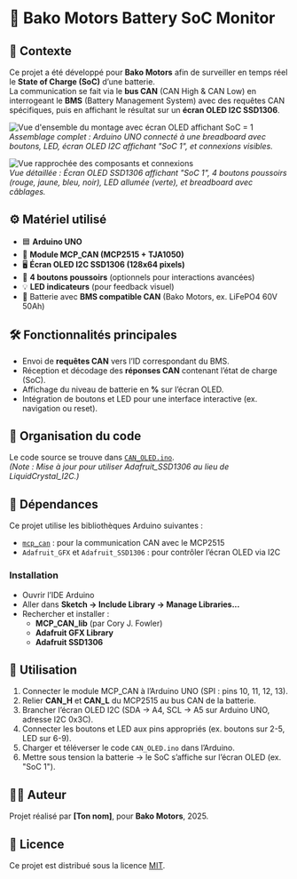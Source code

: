 # 🔋 Bako Motors Battery SoC Monitor

## 📌 Contexte
Ce projet a été développé pour **Bako Motors** afin de surveiller en temps réel le **State of Charge (SoC)** d’une batterie.  
La communication se fait via le **bus CAN** (CAN High & CAN Low) en interrogeant le **BMS** (Battery Management System) avec des requêtes CAN spécifiques, puis en affichant le résultat sur un **écran OLED I2C SSD1306**.

![Vue d'ensemble du montage avec écran OLED affichant SoC = 1](path/to/image1.jpg)  
*Assemblage complet : Arduino UNO connecté à une breadboard avec boutons, LED, écran OLED I2C affichant "SoC 1", et connexions visibles.*

![Vue rapprochée des composants et connexions](path/to/image2.jpg)  
*Vue détaillée : Écran OLED SSD1306 affichant "SoC 1", 4 boutons poussoirs (rouge, jaune, bleu, noir), LED allumée (verte), et breadboard avec câblages.*

## ⚙️ Matériel utilisé
- 🟦 **Arduino UNO**  
- 📡 **Module MCP_CAN (MCP2515 + TJA1050)**  
- 🖥️ **Écran OLED I2C SSD1306 (128x64 pixels)**  
- 🔘 **4 boutons poussoirs** (optionnels pour interactions avancées)  
- 💡 **LED indicateurs** (pour feedback visuel)  
- 🔋 Batterie avec **BMS compatible CAN** (Bako Motors, ex. LiFePO4 60V 50Ah)  

## 🛠️ Fonctionnalités principales
- Envoi de **requêtes CAN** vers l’ID correspondant du BMS.  
- Réception et décodage des **réponses CAN** contenant l’état de charge (SoC).  
- Affichage du niveau de batterie en **%** sur l’écran OLED.  
- Intégration de boutons et LED pour une interface interactive (ex. navigation ou reset).  

## 📂 Organisation du code
Le code source se trouve dans [`CAN_OLED.ino`](CAN_OLED.ino).  
*(Note : Mise à jour pour utiliser Adafruit_SSD1306 au lieu de LiquidCrystal_I2C.)*

## 🔧 Dépendances
Ce projet utilise les bibliothèques Arduino suivantes :  

- [`mcp_can`](https://github.com/coryjfowler/MCP_CAN_lib) : pour la communication CAN avec le MCP2515  
- `Adafruit_GFX` et `Adafruit_SSD1306` : pour contrôler l’écran OLED via I2C  

### Installation
- Ouvrir l’IDE Arduino  
- Aller dans **Sketch → Include Library → Manage Libraries...**  
- Rechercher et installer :  
  - **MCP_CAN_lib** (par Cory J. Fowler)  
  - **Adafruit GFX Library**  
  - **Adafruit SSD1306**  

## 🚀 Utilisation
1. Connecter le module MCP_CAN à l’Arduino UNO (SPI : pins 10, 11, 12, 13).  
2. Relier **CAN_H** et **CAN_L** du MCP2515 au bus CAN de la batterie.  
3. Brancher l’écran OLED I2C (SDA → A4, SCL → A5 sur Arduino UNO, adresse I2C 0x3C).  
4. Connecter les boutons et LED aux pins appropriés (ex. boutons sur 2-5, LED sur 6-9).  
5. Charger et téléverser le code `CAN_OLED.ino` dans l’Arduino.  
6. Mettre sous tension la batterie → le SoC s’affiche sur l’écran OLED (ex. "SoC 1").  

## 👨‍💻 Auteur
Projet réalisé par **[Ton nom]**, pour **Bako Motors**, 2025.  

## 📜 Licence
Ce projet est distribué sous la licence [MIT](LICENSE).
